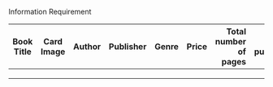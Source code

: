 Information Requirement

| Book Title    | Card Image    | Author         |Publisher   |Genre    |Price    |Total number of pages|Year of publication|Short Description|
| ------------- |:-------------:| --------------:|-----------:|--------:|--------:|--------------------:|------------------:|----------------:|
|               |               |                |            |         |         |                     |                   |                 |
|               |               |                |            |         |         |                     |                   |                 |
|               |               |                |            |         |         |                     |                   |                 |

